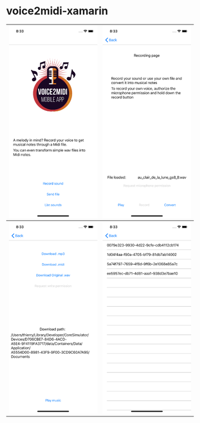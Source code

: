 # voice2midi-xamarin

| ![Drag Racing](screenshot1.png) | ![Drag Racing](screenshot2.png) |
|--------------------------------:|--------------------------------:|
| ![Drag Racing](screenshot3.png) | ![Drag Racing](screenshot4.png) |
